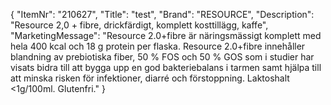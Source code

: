 {
  "ItemNr": "210627",
  "Title": "test",
  "Brand": "RESOURCE",
  "Description": "Resource 2,0 + fibre, drickfärdigt, komplett kosttillägg, kaffe",
  "MarketingMessage": "Resource 2.0+fibre är näringsmässigt komplett med hela 400 kcal och 18 g protein per flaska. Resource 2.0+fibre innehåller blandning av prebiotiska fiber, 50 % FOS och 50 % GOS som i studier har visats bidra till att bygga upp en god bakteriebalans i tarmen samt hjälpa till att minska risken för infektioner, diarré och förstoppning. Laktoshalt <1g/100ml. Glutenfri."
}